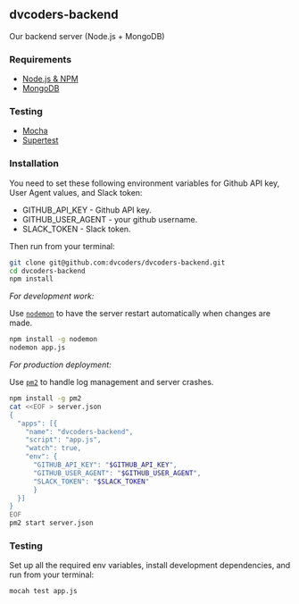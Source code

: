 ## dvcoders-backend
Our backend server (Node.js + MongoDB)

### Requirements
 * [Node.js & NPM](https://nodejs.org/en/)
 * [MongoDB](https://www.mongodb.org/)

### Testing
 * [Mocha](https://mochajs.org/)
 * [Supertest](https://github.com/visionmedia/supertest)

### Installation
You need to set these following environment variables for Github API key, User Agent values, and Slack token:
 * GITHUB_API_KEY - Github API key.
 * GITHUB_USER_AGENT - your github username.
 * SLACK_TOKEN - Slack token.

Then run from your terminal:
```bash
git clone git@github.com:dvcoders/dvcoders-backend.git
cd dvcoders-backend
npm install
```

*For development work:*

Use [`nodemon`](http://nodemon.io/) to have the server restart automatically when changes are made.
```bash
npm install -g nodemon
nodemon app.js
```

*For production deployment:*

Use [`pm2`](http://pm2.keymetrics.io/) to handle log management and server crashes.
```bash
npm install -g pm2
cat <<EOF > server.json
{
  "apps": [{
    "name": "dvcoders-backend",
    "script": "app.js",
    "watch": true,
    "env": {
      "GITHUB_API_KEY": "$GITHUB_API_KEY",
      "GITHUB_USER_AGENT": "$GITHUB_USER_AGENT",
      "SLACK_TOKEN": "$SLACK_TOKEN"
      }
  }]
}
EOF
pm2 start server.json
```

### Testing
Set up all the required env variables, install development dependencies, and run from your terminal:
```bash
mocah test app.js
```
